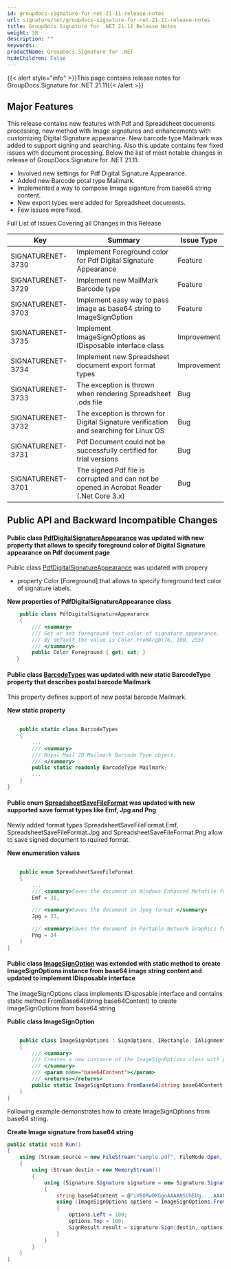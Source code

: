 ```yaml
---
id: groupdocs-signature-for-net-21-11-release-notes
url: signature/net/groupdocs-signature-for-net-21-11-release-notes
title: GroupDocs.Signature for .NET 21.11 Release Notes
weight: 38
description: ""
keywords: 
productName: GroupDocs.Signature for .NET
hideChildren: False
---
```

{{< alert style="info" >}}This page contains release notes for GroupDocs.Signature for .NET 21.11{{< /alert >}}

## Major Features

This release contains new features with Pdf and Spreadsheet documents processing, new method with Image signatures and enhancements with customizing Digital Signature appearance. New barcode type Mailmark was added to support signing and searching. Also this update contains few fixed issues with document processing. Below the list of most notable changes in release of GroupDocs.Signature for .NET 21.11:

* Involved new settings for Pdf Digital Signature Appearance.
* Added new Barcode potal type Mailmark.
* Implemented a way to compose Image siganture from base64 string content.
* New export types were added for Spreadsheet documents.
* Few issues were fixed.

Full List of Issues Covering all Changes in this Release

| Key | Summary | Issue Type |
| --- | --- | --- |
| SIGNATURENET-3730 | Implement Foreground color for Pdf Digital Signature Appearance | Feature |
| SIGNATURENET-3729 | Implement new MailMark Barcode type | Feature |
| SIGNATURENET-3703 | Implement easy way to pass image as base64 string to ImageSignOption | Feature |
| SIGNATURENET-3735 | Implement ImageSignOptions as IDisposable interface class | Improvement |
| SIGNATURENET-3734 | Implement new Spreadsheet document export format types | Improvement |
| SIGNATURENET-3733 | The exception is thrown when rendering Spreadsheet .ods file | Bug |
| SIGNATURENET-3732 | The exception is thrown for Digital Signature verification and searching for Linux OS | Bug |
| SIGNATURENET-3731 | Pdf Document could not be successfully certified for trial versions | Bug |
| SIGNATURENET-3701 | The signed Pdf file is corrupted and can not be opened in Acrobat Reader (.Net Core 3.x) | Bug |

## Public API and Backward Incompatible Changes

#### Public class [PdfDigitalSignatureAppearance](https://apireference.groupdocs.com/signature/net/groupdocs.signature.options.appearances/pdfdigitalsignatureappearance) was updated with new property that allows to specify foreground color of Digital Signature appearance on Pdf document page

Public class [PdfDigitalSignatureAppearance](https://apireference.groupdocs.com/signature/net/groupdocs.signature.options.appearances/pdfdigitalsignatureappearance) was updated with propery

* property Color [Foreground] that allows to specify foreground text color of signature labels.

**New properties of PdfDigitalSignatureAppearance class**

```csharp
    public class PdfDigitalSignatureAppearance
    {
        /// <summary>
        /// Get or set foreground text color of signature appearance.
        /// By default the value is Color.FromArgb(76, 100, 255)
        /// </summary>
        public Color Foreground { get; set; }
   }
```

#### Public class [BarcodeTypes](https://apireference.groupdocs.com/signature/net/groupdocs.signature.domain/barcodetypes) was updated with new static BarcodeType property that describes postal barcode Mailmark

This property defines support of new postal barcode Mailmark.

**New static property**

```csharp
    
    public static class BarcodeTypes
    {
        ...
        /// <summary>
        /// Royal Mail 2D Mailmark Barcode Type object.
        /// </summary>
        public static readonly BarcodeType Mailmark;
        ...
    }
}
```

#### Public enum [SpreadsheetSaveFileFormat](https://apireference.groupdocs.com/signature/net/groupdocs.signature.domain/spreadsheetsavefileformat) was updated with new supported save format types like Emf, Jpg and Png

Newly added format types SpreadsheetSaveFileFormat.Emf, SpreadsheetSaveFileFormat.Jpg and SpreadsheetSaveFileFormat.Png allow to save signed document to rquired format.

**New enumeration values**

```csharp
    
    public enum SpreadsheetSaveFileFormat
    {
        ...
        /// <summary>Saves the document in Windows Enhanced Metafile format.</summary>
        Emf = 31,

        /// <summary>Saves the document in Jpeg format.</summary>
        Jpg = 33,

        /// <summary>Saves the document in Portable Network Graphics format.</summary>
        Png = 34
    }
}
```

#### Public class [ImageSignOption](https://apireference.groupdocs.com/signature/net/groupdocs.signature.options/imagesignoptions) was extended with static method to create ImageSignOptions instance from base64 image string content and updated to implement IDisposable interface

The ImageSignOptions class implements IDisposable interface and contains static method FromBase64(string base64Content) to create ImageSignOptions from base64 string

**Public class ImageSignOption**

```csharp
    
    public class ImageSignOptions : SignOptions, IRectangle, IAlignment, IRotation, ITransparency, IDisposable
    {
        /// <summary>
        /// Creates a new instance of the ImageSignOptions class with predefined Image from Base64.
        /// </summary>
        /// <param name="base64Content"></param>
        /// <returns></returns>
        public static ImageSignOptions FromBase64(string base64Content);
    }
}
```

Following example demonstrates how to create ImageSignOptions from base64 string.

**Create Image signature from base64 string**

```csharp
public static void Run()
{
    using (Stream source = new FileStream("sample.pdf", FileMode.Open, FileAccess.Read))
    {
        using (Stream destin = new MemoryStream())
        {
            using (Signature.Signature signature = new Signature.Signature(source))
            {
                string base64Content = @"iVBORw0KGgoAAAANSUhEUg....AAAPoAAACSCAYAAABsS9cKAAAAGXRF";
                using (ImageSignOptions options = ImageSignOptions.FromBase64(base64Content))
                {
                    options.Left = 100;
                    options.Top = 100;
                    SignResult result = signature.Sign(destin, options);
                }
            }
        }
    }
}

```
